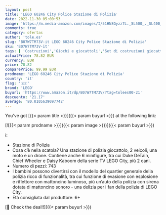 ```yaml
---
layout: post
title: 'LEGO 60246 City Police Stazione di Polizia'
date: 2022-11-30 05:00:53
image: 'https://m.media-amazon.com/images/I/51HN8Gyzz7L._SL500_._SL400_.jpg'
comments: true
category: ofertas
author: 'tole.es'
slug: 'B07W7TM73V-it LEGO 60246 City Police Stazione di Polizia'
sku: 'B07W7TM73V-it'
tags: [ 'Costruzioni','Giochi e giocattoli','Set di costruzioni giocattolo','lego','🇮🇹', ]
actualPrice: 78.82 EUR
currency: EUR
price: 78.82
comparePrice: 99.99 EUR
prodname: 'LEGO 60246 City Police Stazione di Polizia'
country: 'it'
flag: '🇮🇹'
brand: 'LEGO'
buyurl: 'https://www.amazon.it/dp/B07W7TM73V/?tag=tolees00-21'
descuento: '21.17'
average: '80.0105639097742'
---
```


You've got [{{< param title >}}]({{< param buyurl >}}) at the following link:

[![{{< param prodname >}}]({{< param image >}})]({{< param buyurl >}})

ℹ️:

- Stazione di Polizia
- Cosa c’è nella scatola? Una stazione di polizia giocattolo, 2 veicoli, una moto e un drone. Contiene anche 6 minifigure, tra cui Duke DeTain, Chief Wheeler e Daisy Kaboom della serie TV LEGO City, più 2 cani.
- Numero di pezzi: 743
- I bambini possono divertirsi con il modello del quartier generale della polizia ricco di funzionalità, tra cui funzione di evasione con esplosione e riflettore con mattoncino luminoso, più un’auto della polizia con sirena dotata di mattoncino sonoro - una delizia per i fan della polizia di LEGO City.
- Età consigliata dal produttore: 6+

[🛒 Check the deal!!]({{< param buyurl >}})
